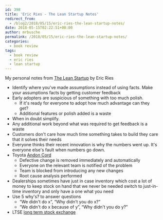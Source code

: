 ```yaml
---
id: 398
title: 'Eric Ries - The Lean Startup Notes'
redirect_from:
  - /blog2/2018/05/15/eric-ries-the-lean-startup-notes/
date: 2018-05-15T02:22:51+00:00
author: mrbusche
permalink: /2018/05/15/eric-ries-the-lean-startup-notes/
categories:
  - book review
tags:
  - book review
  - eric ries
  - lean startup
---
```


My personal notes from [The Lean Startup](https://www.amazon.com/dp/B004J4XGN6/ref=dp-kindle-redirect?_encoding=UTF8&btkr=1) by Eric Ries

- Identify where you've made assumptions instead of using facts. Make your assumptions facts by getting customer feedback
- Early adopters are suspicious of something with too much polish.
  - If it's ready for everyone to adopt how much advantage can they get?
  - Additional features or polish added is a waste
- When in doubt simplify.
- Any additional work beyond what was required to get feedback is a waste
- Customers don't care how much time something takes to build they care that it solves their needs
- Everyone thinks their recent innovation is why the numbers went up. It's everyone else's fault when numbers go down.
- Toyota [Andon Cord](https://itrevolution.com/kata/)
  - Defective change is removed immediately and automatically
  - Everyone on the relevant team is notified of the problem
  - Team is blocked from introducing any new changes
  - Root cause analysis performed
- Dealerships sometimes have just in case inventory which cost a lot of money to keep stock on hand that we never be needed switch to just-in-time inventory and only have a one what you need
- Use 5 why's? to answer questions
  - &#8220;We didn't do x&#8221;, &#8220;Why didn't you do x?&#8221;
  - &#8220;We didn't do x because of y&#8221;, &#8220;Why didn't you do y?&#8221;
- LTSE [long term stock exchange](https://ltse.com/)
